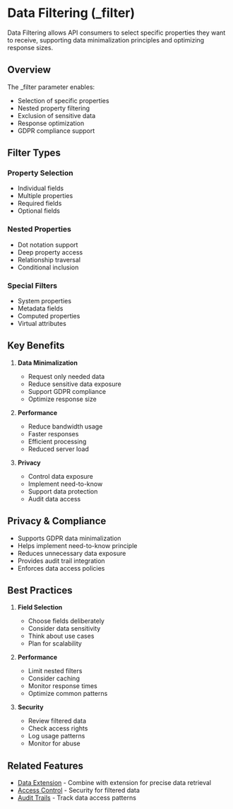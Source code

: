 # Data Filtering (_filter)

Data Filtering allows API consumers to select specific properties they want to receive, supporting data minimalization principles and optimizing response sizes.

## Overview

The _filter parameter enables:
- Selection of specific properties
- Nested property filtering
- Exclusion of sensitive data
- Response optimization
- GDPR compliance support

## Filter Types

### Property Selection
- Individual fields
- Multiple properties
- Required fields
- Optional fields

### Nested Properties
- Dot notation support
- Deep property access
- Relationship traversal
- Conditional inclusion

### Special Filters
- System properties
- Metadata fields
- Computed properties
- Virtual attributes

## Key Benefits

1. **Data Minimalization**
   - Request only needed data
   - Reduce sensitive data exposure
   - Support GDPR compliance
   - Optimize response size

2. **Performance**
   - Reduce bandwidth usage
   - Faster responses
   - Efficient processing
   - Reduced server load

3. **Privacy**
   - Control data exposure
   - Implement need-to-know
   - Support data protection
   - Audit data access

## Privacy & Compliance

- Supports GDPR data minimalization
- Helps implement need-to-know principle
- Reduces unnecessary data exposure
- Provides audit trail integration
- Enforces data access policies

## Best Practices

1. **Field Selection**
   - Choose fields deliberately
   - Consider data sensitivity
   - Think about use cases
   - Plan for scalability

2. **Performance**
   - Limit nested filters
   - Consider caching
   - Monitor response times
   - Optimize common patterns

3. **Security**
   - Review filtered data
   - Check access rights
   - Log usage patterns
   - Monitor for abuse

## Related Features

- [Data Extension](data-extension.md) - Combine with extension for precise data retrieval
- [Access Control](access-control.md) - Security for filtered data
- [Audit Trails](audit-trails.md) - Track data access patterns 